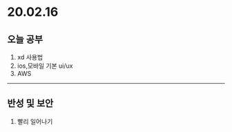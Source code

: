 # 20.02.16
## 오늘 공부
1. xd 사용법
2. ios,모바일 기본 ui/ux
3. AWS
----------------------
## 반성 및 보안
1. 빨리 일어나기